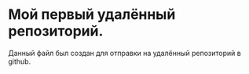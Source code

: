 # Мой первый удалённый репозиторий.

Данный файл был создан для отправки на удалённый репозиторий в github.
